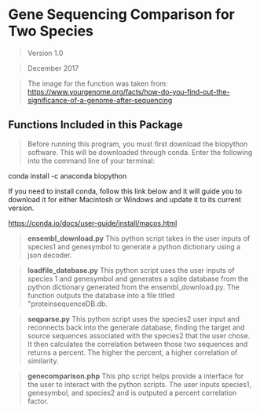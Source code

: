 # Gene Sequencing Comparison for Two Species
>Version 1.0

>December 2017

>The image for the function was taken from: https://www.yourgenome.org/facts/how-do-you-find-out-the-significance-of-a-genome-after-sequencing

## Functions Included in this Package
> Before running this program, you must first download the biopython software. This will be downloaded 
through conda. Enter the following into the command line of your terminal:

conda install -c anaconda biopython 

If you need to install conda, follow this link below and it will guide you to download it for either
Macintosh or Windows and update it to its current version.

https://conda.io/docs/user-guide/install/macos.html

>**ensembl_download.py**
This python script takes in the user inputs of species1 and genesymbol to generate a python dictionary using a json decoder.

>**loadfile_datebase.py**
This python script uses the user inputs of species 1 and genesymbol and generates a sqlite database from the python dictionary generated from the ensembl_download.py. The function outputs the database into a file titled "proteinsequenceDB.db.

>**seqparse.py**
This python script uses the species2 user input and reconnects back into the generate database, finding the target and source sequences associated with the species2 that the user chose. It then calculates the correlation between those two sequences and returns a percent. The higher the percent, a higher correlation of similarity.

>**genecomparison.php**
This php script helps provide a interface for the user to interact with the python scripts. The user inputs species1, genesymbol, and species2 and is outputed a percent correlation factor.
